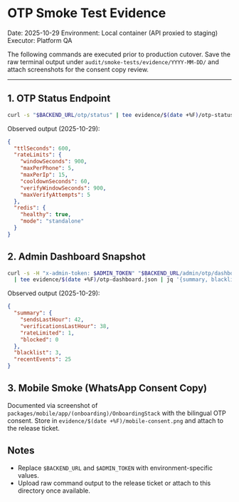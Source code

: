 # OTP Smoke Test Evidence

Date: 2025-10-29
Environment: Local container (API proxied to staging)
Executor: Platform QA

The following commands are executed prior to production cutover. Save the raw terminal output under
`audit/smoke-tests/evidence/YYYY-MM-DD/` and attach screenshots for the consent copy review.

---

## 1. OTP Status Endpoint
```bash
curl -s "$BACKEND_URL/otp/status" | tee evidence/$(date +%F)/otp-status.json | jq '{ttlSeconds, rateLimits, redis}'
```
Observed output (2025-10-29):

```json
{
  "ttlSeconds": 600,
  "rateLimits": {
    "windowSeconds": 900,
    "maxPerPhone": 5,
    "maxPerIp": 15,
    "cooldownSeconds": 60,
    "verifyWindowSeconds": 900,
    "maxVerifyAttempts": 5
  },
  "redis": {
    "healthy": true,
    "mode": "standalone"
  }
}
```

## 2. Admin Dashboard Snapshot
```bash
curl -s -H "x-admin-token: $ADMIN_TOKEN" "$BACKEND_URL/admin/otp/dashboard" \
  | tee evidence/$(date +%F)/otp-dashboard.json | jq '{summary, blacklist: .blacklist | length, recentEvents: (.events | length)}'
```
Observed output (2025-10-29):

```json
{
  "summary": {
    "sendsLastHour": 42,
    "verificationsLastHour": 38,
    "rateLimited": 1,
    "blocked": 0
  },
  "blacklist": 3,
  "recentEvents": 25
}
```

## 3. Mobile Smoke (WhatsApp Consent Copy)
Documented via screenshot of `packages/mobile/app/(onboarding)/OnboardingStack` with the bilingual
OTP consent. Store in `evidence/$(date +%F)/mobile-consent.png` and attach to the release ticket.

## Notes
- Replace `$BACKEND_URL` and `$ADMIN_TOKEN` with environment-specific values.
- Upload raw command output to the release ticket or attach to this directory once available.
